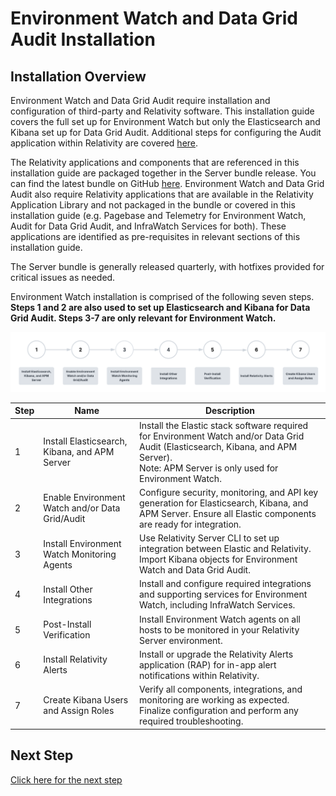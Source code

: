 # Environment Watch and Data Grid Audit Installation



## Installation Overview

Environment Watch and Data Grid Audit require installation and configuration of third-party and Relativity software. This installation guide covers the full set up for Environment Watch but only the Elasticsearch and Kibana set up for Data Grid Audit. Additional steps for configuring the Audit application within Relativity are covered [here](https://help.relativity.com/Server2024/Content/Relativity/Audit/Audit.htm#InstallingandconfiguringAudit).

The Relativity applications and components that are referenced in this installation guide are packaged together in the Server bundle release. You can find the latest bundle on GitHub [here](https://github.com/relativitydev/server-bundle-release/releases). Environment Watch and Data Grid Audit also require Relativity applications that are available in the Relativity Application Library and not packaged in the bundle or covered in this installation guide (e.g. Pagebase and Telemetry for Environment Watch, Audit for Data Grid Audit, and InfraWatch Services for both). These applications are identified as pre-requisites in relevant sections of this installation guide.


The Server bundle is generally released quarterly, with hotfixes provided for critical issues as needed.

Environment Watch installation is comprised of the following seven steps. **Steps 1 and 2 are also used to set up Elasticsearch and Kibana for Data Grid Audit. Steps 3-7 are only relevant for Environment Watch.**

![alt text](../resources/stage_environmentwatch01.png)

<table>
<thead>
  <tr>
    <th><strong>Step</strong></th>
    <th><strong>Name</strong></th>
    <th><strong>Description</strong></th>
  </tr>
</thead>
<tbody>
  <tr>
    <td>1</td>
    <td>Install Elasticsearch, Kibana, and APM Server</td>
    <td>Install the Elastic stack software required for Environment Watch and/or Data Grid Audit (Elasticsearch, Kibana, and APM Server).<br>Note: APM Server is only used for Environment Watch.</td>
  </tr>
  <tr>
    <td>2</td>
    <td>Enable Environment Watch and/or Data Grid/Audit</td>
    <td>Configure security, monitoring, and API key generation for Elasticsearch, Kibana, and APM Server. Ensure all Elastic components are ready for integration.</td>
  </tr>
  <tr>
    <td>3</td>
    <td>Install Environment Watch Monitoring Agents</td>
    <td>Use Relativity Server CLI to set up integration between Elastic and Relativity. Import Kibana objects for Environment Watch and Data Grid Audit.</td>
  </tr>
  <tr>
    <td>4</td>
    <td>Install Other Integrations</td>
    <td>Install and configure required integrations and supporting services for Environment Watch, including InfraWatch Services.</td>
  </tr>
  <tr>
    <td>5</td>
    <td>Post-Install Verification</td>
    <td>Install Environment Watch agents on all hosts to be monitored in your Relativity Server environment.</td>
  </tr>
  <tr>
    <td>6</td>
    <td>Install Relativity Alerts</td>
    <td>Install or upgrade the Relativity Alerts application (RAP) for in-app alert notifications within Relativity.</td>
  </tr>
  <tr>
    <td>7</td>
    <td>Create Kibana Users and Assign Roles</td>
    <td>Verify all components, integrations, and monitoring are working as expected. Finalize configuration and perform any required troubleshooting.</td>
  </tr>
</tbody>
</table>

## Next Step
[Click here for the next step](elasticsearch_pre_installation_overview.md)